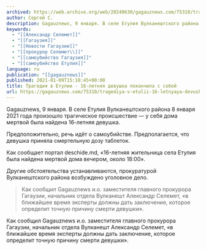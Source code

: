 ```yaml
---
archived: https://web.archive.org/web/20240630/gagauznews.com/75310/tragediya-v-etulii-16-letnyaya-devushka-pokonchila-s-soboj.html
author: Сергей С.
description: Gagauznews, 9 января. В селе Етулия Вулканештского района 8 января 2021 года произошло трагическое происшествие — у себя дома мертвой была найдена 16-летняя девушка. Предположительно, речь идёт о самоубийстве. Предполагается, что девушка приняла смертельную дозу таблеток. Как сообщает портал deschide.md, «16-летняя жительница села Етулия была найдена мертвой дома вечером, около 18:00». Другие обстоятельства устанавливаются, прокуратурой Вулканештского района возбуждено уголовное дело. Как сообщил Gagauznews и.о. заместителя главного прокурора Гагаузии, начальник отдела Вулканешт Александр Селемет, «в ближайшее время эксперты должны дать заключение, которое определит точную причину смерти девушки».
keywords:
  - "[[Александр Селемет]]"
  - "[[Гагаузия]]"
  - "[[Новости Гагаузии]]"
  - "[[прокурор Селемет\\]]"
  - "[[самоубийство Гагаузия]]"
  - "[[самоубийство Етулия]]"
language: ru
publication: "[[gagauznews]]"
published: 2021-01-09T15:18:45+00:00
title: Трагедия в Етулии - 16-летняя девушка покончила с собой
url: https://gagauznews.com/75310/tragediya-v-etulii-16-letnyaya-devushka-pokonchila-s-soboj.html
---
```


Gagauznews, 9 января. В селе Етулия Вулканештского района 8 января 2021 года произошло трагическое происшествие — у себя дома мертвой была найдена 16-летняя девушка.

Предположительно, речь идёт о самоубийстве. Предполагается, что девушка приняла смертельную дозу таблеток.

Как сообщает портал deschide.md, «16-летняя жительница села Етулия была найдена мертвой дома вечером, около 18:00».

Другие обстоятельства устанавливаются, прокуратурой Вулканештского района возбуждено уголовное дело.

> Как сообщил Gagauznews и.о. заместителя главного прокурора Гагаузии, начальник отдела Вулканешт Александр Селемет, «в ближайшее время эксперты должны дать заключение, которое определит точную причину смерти девушки».

Как сообщил Gagauznews и.о. заместителя главного прокурора Гагаузии, начальник отдела Вулканешт Александр Селемет, «в ближайшее время эксперты должны дать заключение, которое определит точную причину смерти девушки».